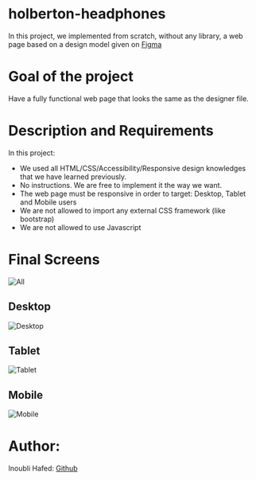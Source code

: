 # holberton-headphones
In this project, we implemented from scratch, without any library, a web page based on a design model given on [Figma](https://www.figma.com/file/gkWRcFqkwtruWZgSfnnHF0/Holberton-School---Headphone-company)

# Goal of the project

Have a fully functional web page that looks the same as the designer file.

# Description and Requirements
In this project:

 - We used all HTML/CSS/Accessibility/Responsive design knowledges that we have learned previously.
 - No instructions. We are free to implement it the way we want.
 - The web page must be responsive in order to target: Desktop, Tablet and Mobile users
 - We are not allowed to import any external CSS framework (like bootstrap)
 - We are not allowed to use Javascript

# Final Screens
![All](https://github.com/inoublii/holberton-headphones/tree/main/Final-screens/holberton-headphones.jpg)


## Desktop 
![Desktop](https://github.com/Inoublii/holberton-headphones/blob/master/Final-screens/01_headphones_desktop%402x.png)  


## Tablet 
![Tablet](https://github.com/inoublii/holberton-headphones/tree/main/Final-screens/01_headphones_tablet.png)


## Mobile 

![Mobile](https://github.com/inoublii/holberton-headphones/tree/main/Final-screens/01_headphones_mobile.png)


# Author:

Inoubli Hafed: [Github](https://github.com/inoublii)
